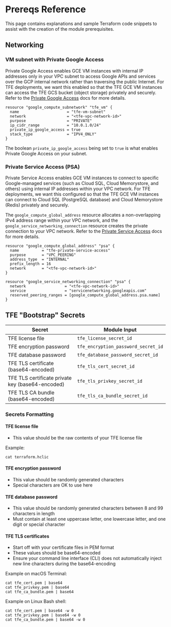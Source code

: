 # Prereqs Reference

This page contains explanations and sample Terraform code snippets to assist with the creation of the module prerequisites.

## Networking

### VM subnet with Private Google Access

Private Google Access enables GCE VM instances with internal IP addresses only in your VPC subnet to access Google APIs and services over the GCP internal network rather than traversing the public Internet. For TFE deployments, we want this enabled so that the TFE GCE VM instances can access the TFE GCS bucket (object storage) privately and securely. Refer to the [Private Google Access](https://cloud.google.com/vpc/docs/private-google-access) docs for more details.

```hcl
resource "google_compute_subnetwork" "tfe_vm" {
  name                     = "tfe-vm-subnet"
  network                  = "<tfe-vpc-network-id>"
  purpose                  = "PRIVATE"
  ip_cidr_range            = "10.0.1.0/24"
  private_ip_google_access = true
  stack_type               = "IPV4_ONLY"
}
```

The boolean `private_ip_google_access` being set to `true` is what enables Private Google Access on your subnet.

### Private Service Access (PSA)

Private Service Access enables GCE VM instances to connect to specific Google-managed services (such as Cloud SQL, Cloud Memorystore, and others) using internal IP addresses within your VPC network. For TFE deployments, we want this configured so that the TFE GCE VM instances can connect to Cloud SQL (PostgreSQL database) and Cloud Memorystore (Redis) privately and securely.

The `google_compute_global_address` resource allocates a non-overlapping IPv4 address range within your VPC network, and the `google_service_networking_connection` resource creates the private connection to your VPC network. Refer to the [Private Service Access](https://cloud.google.com/vpc/docs/private-services-access) docs for more details.

```hcl
resource "google_compute_global_address" "psa" {
  name          = "tfe-private-service-access"
  purpose       = "VPC_PEERING"
  address_type  = "INTERNAL"
  prefix_length = 16
  network       = "<tfe-vpc-network-id>"
}

resource "google_service_networking_connection" "psa" {
  network                 = "<tfe-vpc-network-id>"
  service                 = "servicenetworking.googleapis.com"
  reserved_peering_ranges = [google_compute_global_address.psa.name]
}
```

## TFE "Bootstrap" Secrets

| Secret                                           |  Module Input                       |
|--------------------------------------------------|-------------------------------------|
| TFE license file                                 | `tfe_license_secret_id`             |
| TFE encryption password                          | `tfe_encryption_password_secret_id` |
| TFE database password                            | `tfe_database_password_secret_id`   |
| TFE TLS certificate (base64-encoded)             | `tfe_tls_cert_secret_id`            |
| TFE TLS certificate private key (base64-encoded) | `tfe_tls_privkey_secret_id`         |
| TFE TLS CA bundle (base64-encoded)               | `tfe_tls_ca_bundle_secret_id`       |

### Secrets Formatting

#### TFE license file

- This value should be the raw contents of your TFE license file

Example:

```shell-session
cat terraform.hclic
```

#### TFE encryption password

- This value should be randomly generated characters
- Special characters are OK to use here

#### TFE database password

- This value should be randomly generated characters between 8 and 99 characters in length
- Must contain at least one uppercase letter, one lowercase letter, and one digit or special character

#### TFE TLS certificates

- Start off with your certificate files in PEM format
- These values should be base64-encoded
- Ensure your command line interface (CLI) does not automatically inject new line characters during the base64-encoding

Example on macOS Terminal:

```shell-session
cat tfe_cert.pem | base64
cat tfe_privkey.pem | base64
cat tfe_ca_bundle.pem | base64
```

Example on Linux Bash shell:

```shell-session
cat tfe_cert.pem | base64 -w 0
cat tfe_privkey.pem | base64 -w 0
cat tfe_ca_bundle.pem | base64 -w 0
```
